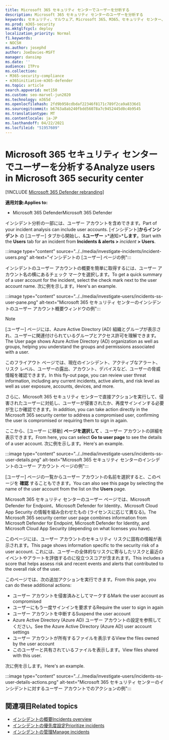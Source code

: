 ```yaml
---
title: Microsoft 365 セキュリティ センターでユーザーを分析する
description: Microsoft 365 セキュリティ センターのユーザーを分析する
keywords: セキュリティ、マルウェア、Microsoft 365、M365、セキュリティ センター、監視、レポート、ID、データ、デバイス、アプリ、インシデント、分析、応答
ms.prod: m365-security
ms.mktglfcycl: deploy
localization_priority: Normal
f1.keywords:
- NOCSH
ms.author: josephd
author: JoeDavies-MSFT
manager: dansimp
ms.date: ''
audience: ITPro
ms.collection:
- M365-security-compliance
- m365initiative-m365-defender
ms.topic: article
search.appverid: met150
ms.custom: seo-marvel-jun2020
ms.technology: m365d
ms.openlocfilehash: 2fd9b958cdbdaf22346f8171c789f2ca9a8336d1
ms.sourcegitcommit: b6763a8ab240fbdd56078a7c9452445d0c4b9545
ms.translationtype: MT
ms.contentlocale: ja-JP
ms.lasthandoff: 04/22/2021
ms.locfileid: "51957609"
---
```

# <a name="analyze-users-in-microsoft-365-security-center"></a><span data-ttu-id="051dc-104">Microsoft 365 セキュリティ センターでユーザーを分析する</span><span class="sxs-lookup"><span data-stu-id="051dc-104">Analyze users in Microsoft 365 security center</span></span>

[!INCLUDE [Microsoft 365 Defender rebranding](../includes/microsoft-defender.md)]

<span data-ttu-id="051dc-105">**適用対象:**</span><span class="sxs-lookup"><span data-stu-id="051dc-105">**Applies to:**</span></span>

- <span data-ttu-id="051dc-106">Microsoft 365 Defender</span><span class="sxs-lookup"><span data-stu-id="051dc-106">Microsoft 365 Defender</span></span>

<span data-ttu-id="051dc-107">インシデント分析の一部には、ユーザー アカウントを含めできます。</span><span class="sxs-lookup"><span data-stu-id="051dc-107">Part of your incident analysis can include user accounts.</span></span> <span data-ttu-id="051dc-108">[インシデント]**からインシデント** の [ユーザー] タブから開始し、&**ユーザー** >\*通知>\***します**。</span><span class="sxs-lookup"><span data-stu-id="051dc-108">Start with the **Users** tab for an incident from **Incidents & alerts >** *incident* **> Users**.</span></span> 

:::image type="content" source="../../media/investigate-incidents/incident-users.png" alt-text="インシデントの [ユーザー] ページの例":::

<span data-ttu-id="051dc-110">インシデントのユーザー アカウントの概要を簡単に取得するには、ユーザー アカウント名の横にあるチェック マークを選択します。</span><span class="sxs-lookup"><span data-stu-id="051dc-110">To get a quick summary of a user account for the incident, select the check mark next to the user account name.</span></span> <span data-ttu-id="051dc-111">次に例を示します。</span><span class="sxs-lookup"><span data-stu-id="051dc-111">Here's an example.</span></span>

:::image type="content" source="../../media/investigate-users/incidents-ss-user-pane.png" alt-text="Microsoft 365 セキュリティ センターのインシデントのユーザー アカウント概要ウィンドウの例":::

> [!NOTE]
> <span data-ttu-id="051dc-113">[ユーザー] ページには、Azure Active Directory (AD) 組織とグループが表示され、ユーザーに関連付けられているグループとアクセス許可を理解できます。</span><span class="sxs-lookup"><span data-stu-id="051dc-113">The User page shows Azure Active Directory (AD) organization as well as groups, helping you understand the groups and permissions associated with a user.</span></span>

<span data-ttu-id="051dc-114">このフライアウト ページでは、現在のインシデント、アクティブなアラート、リスク レベル、ユーザーの露出、アカウント、デバイスなど、ユーザーの脅威情報を確認できます。</span><span class="sxs-lookup"><span data-stu-id="051dc-114">In this fly-out page, you can review user threat information, including any current incidents, active alerts, and risk level as well as user exposure, accounts, devices, and more.</span></span>

<span data-ttu-id="051dc-115">さらに、Microsoft 365 セキュリティ センターで直接アクションを実行して、侵害されたユーザーに対処し、ユーザーが侵害されたか、再度サインインする必要が生じか確認できます。</span><span class="sxs-lookup"><span data-stu-id="051dc-115">In addition, you can take action directly in the Microsoft 365 security center to address a compromised user, confirming the user is compromised or requiring them to sign in again.</span></span>

<span data-ttu-id="051dc-116">ここから、[ユーザー に移動] **ページを選択して** 、ユーザー アカウントの詳細を表示できます。</span><span class="sxs-lookup"><span data-stu-id="051dc-116">From here, you can select **Go to user page** to see the details of a user account.</span></span> <span data-ttu-id="051dc-117">次に例を示します。</span><span class="sxs-lookup"><span data-stu-id="051dc-117">Here's an example.</span></span>

:::image type="content" source="../../media/investigate-users/incidents-ss-user-details.png" alt-text="Microsoft 365 セキュリティ センターのインシデントのユーザー アカウント ページの例":::

<span data-ttu-id="051dc-119">[ユーザー] ページの一覧からユーザー アカウントの名前を選択すると、このページを **確認** することもできます。</span><span class="sxs-lookup"><span data-stu-id="051dc-119">You can also see this page by selecting the name of the user account from the list on the **Users** page.</span></span>

<span data-ttu-id="051dc-120">Microsoft 365 セキュリティ センターのユーザー ページでは、Microsoft Defender for Endpoint、Microsoft Defender for Identity、Microsoft Cloud App Security の情報を組み合わせたもの (ライセンスに応じて異なる)。</span><span class="sxs-lookup"><span data-stu-id="051dc-120">The Microsoft 365 security center user page combines information from Microsoft Defender for Endpoint, Microsoft Defender for Identity, and Microsoft Cloud App Security (depending on what licenses you have).</span></span> 

<span data-ttu-id="051dc-121">このページには、ユーザー アカウントのセキュリティ リスクに固有の情報が表示されます。</span><span class="sxs-lookup"><span data-stu-id="051dc-121">This page shows information specific to the security risk of a user account.</span></span> <span data-ttu-id="051dc-122">これには、ユーザーの全体的なリスクに寄与したリスクと最近のイベントやアラートを評価するのに役立つスコアが含まれます。</span><span class="sxs-lookup"><span data-stu-id="051dc-122">This includes a score that helps assess risk and recent events and alerts that contributed to the overall risk of the user.</span></span>

<span data-ttu-id="051dc-123">このページでは、次の追加アクションを実行できます。</span><span class="sxs-lookup"><span data-stu-id="051dc-123">From this page, you can do these additional actions:</span></span> 

- <span data-ttu-id="051dc-124">ユーザー アカウントを侵害済みとしてマークする</span><span class="sxs-lookup"><span data-stu-id="051dc-124">Mark the user account as compromised</span></span>
- <span data-ttu-id="051dc-125">ユーザーにもう一度サインインを要求する</span><span class="sxs-lookup"><span data-stu-id="051dc-125">Require the user to sign in again</span></span>
- <span data-ttu-id="051dc-126">ユーザー アカウントを中断する</span><span class="sxs-lookup"><span data-stu-id="051dc-126">Suspend the user account</span></span>
- <span data-ttu-id="051dc-127">Azure Active Directory (Azure AD) ユーザー アカウントの設定を参照してください。</span><span class="sxs-lookup"><span data-stu-id="051dc-127">See the Azure Active Directory (Azure AD) user account settings</span></span>
- <span data-ttu-id="051dc-128">ユーザー アカウントが所有するファイルを表示する</span><span class="sxs-lookup"><span data-stu-id="051dc-128">View the files owned by the user account</span></span>
- <span data-ttu-id="051dc-129">このユーザーと共有されているファイルを表示します。</span><span class="sxs-lookup"><span data-stu-id="051dc-129">View files shared with this user.</span></span> 

<span data-ttu-id="051dc-130">次に例を示します。</span><span class="sxs-lookup"><span data-stu-id="051dc-130">Here's an example.</span></span>

:::image type="content" source="../../media/investigate-users/incidents-ss-user-details-actions.png" alt-text="Microsoft 365 セキュリティ センターのインシデントに対するユーザー アカウントでのアクションの例":::


<!--
You can access this page from multiple areas in the Microsoft 365 security center. You can access this page from a specific incident in the **Users** tab. Some alerts might include users as a specific affected asset. You can also search for users.  

Learn more about how to investigate users and potential risk [in this Cloud App Security tutorial](/cloud-app-security/tutorial-ueba#:~:text=To%20identify%20who%20your%20riskiest,user%20page%20to%20investigate%20them).

--> 

## <a name="related-topics"></a><span data-ttu-id="051dc-132">関連項目</span><span class="sxs-lookup"><span data-stu-id="051dc-132">Related topics</span></span>

- [<span data-ttu-id="051dc-133">インシデントの概要</span><span class="sxs-lookup"><span data-stu-id="051dc-133">Incidents overview</span></span>](incidents-overview.md)
- [<span data-ttu-id="051dc-134">インシデントの優先度設定</span><span class="sxs-lookup"><span data-stu-id="051dc-134">Prioritize incidents</span></span>](incident-queue.md)
- [<span data-ttu-id="051dc-135">インシデントの管理</span><span class="sxs-lookup"><span data-stu-id="051dc-135">Manage incidents</span></span>](manage-incidents.md)
